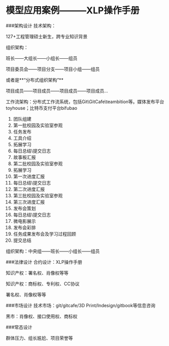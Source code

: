 

# 模型应用案例———XLP操作手册
###架构设计
技术架构：


127+工程管理硕士新生，跨专业知识背景

组织架构：

班长——大组长——小组长——组员

项目委员会——项目分支——项目小组——组员

或者是**“分布式组织架构”**

项目成员——项目成员——项目成员——项目成员...

工作流架构：分布式工作流系统，包括Git\GitCafe\teambition等。媒体发布平台toyhouse；比特币支付平台bifubao

1. 团队组建
1. 第一批校园及实验室参观
3. 任务发布
4. 工具介绍
5. 拓展学习
6. 每日总结\提交日志
7. 故事板汇报
8. 第二批校园及实验室参观
9. 拓展学习
10. 第一次进度汇报
11. 每日总结\提交日志
12. 第二次进度汇报
13. 第三批校园及实验室参观
14. 第三次进度汇报
15. 发布会策划
16. 每日总结\提交日志
17. 微电影展示
18. 发布会彩排
19. 任务成果发布会及学习过程回顾
20. 提交总结


组织架构：中央组——班长——小组长——组员




###法律设计
合约设计：XLP操作手册


知识产权：署名权、肖像权等等


知识产权：商标权、专利权、CC协议


署名权、肖像权等等

###市场设计
技术市场：git/gitcafe/3D Print/Indesign/gitbook等信息咨询

黑市：肖像权、接口使用权、商标权


###常态设计

群体压力、组长尴尬、项目荣誉等


